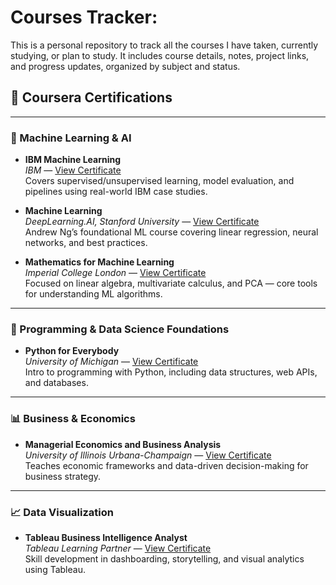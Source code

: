 # Courses Tracker: 
This is a personal repository to track all the courses I have taken, currently studying, or plan to study. It includes course details, notes, project links, and progress updates, organized by subject and status.

## 📜 Coursera Certifications
---
### 🧠 Machine Learning & AI

- **IBM Machine Learning**  
  *IBM* — [View Certificate](https://coursera.org/share/6a3ebec5f4e302760e2ec59014351f22)  
  Covers supervised/unsupervised learning, model evaluation, and pipelines using real-world IBM case studies.

- **Machine Learning**  
  *DeepLearning.AI, Stanford University* — [View Certificate](https://coursera.org/share/f240b13fb243e3503e202264bec23138)  
  Andrew Ng’s foundational ML course covering linear regression, neural networks, and best practices.

- **Mathematics for Machine Learning**  
  *Imperial College London* — [View Certificate](https://coursera.org/share/0ae1cd958cd41ab3d3494b773a53976f)  
  Focused on linear algebra, multivariate calculus, and PCA — core tools for understanding ML algorithms.

---

### 🐍 Programming & Data Science Foundations

- **Python for Everybody**  
  *University of Michigan* — [View Certificate](https://coursera.org/share/1f41bf22a31f6f116c7b3265380545d7)  
  Intro to programming with Python, including data structures, web APIs, and databases.

---

### 📊 Business & Economics

- **Managerial Economics and Business Analysis**  
  *University of Illinois Urbana-Champaign* — [View Certificate](#)  
  Teaches economic frameworks and data-driven decision-making for business strategy.

---

### 📈 Data Visualization

- **Tableau Business Intelligence Analyst**  
  *Tableau Learning Partner* — [View Certificate](#)  
  Skill development in dashboarding, storytelling, and visual analytics using Tableau.

